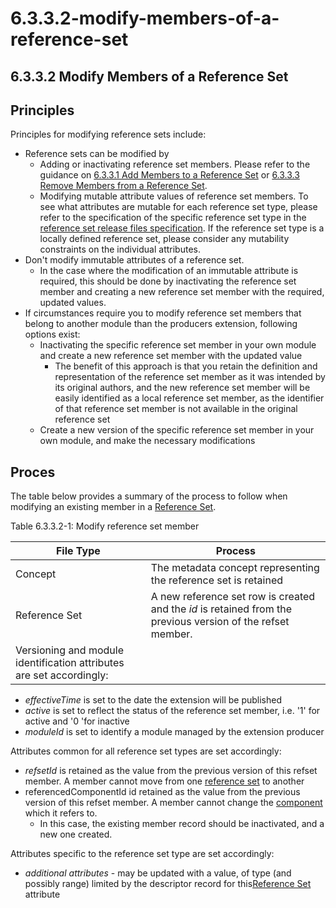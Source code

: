 # 6.3.3.2-modify-members-of-a-reference-set

## 6.3.3.2 Modify Members of a Reference Set

## Principles

Principles for modifying reference sets include:

* Reference sets can be modified by
  * Adding or inactivating reference set members. Please refer to the guidance on [6.3.3.1 Add Members to a Reference Set](https://github.com/IHTSDO/snomedct-refset-guide/blob/main/6%20reference-set-development/6.3%20development/6.3.3%20authoring-reference-set-members/6.3.3.1-Add-Members-to-a-Reference-Set_59343436.html) or [6.3.3.3 Remove Members from a Reference Set](https://github.com/IHTSDO/snomedct-refset-guide/blob/main/6%20reference-set-development/6.3%20development/6.3.3%20authoring-reference-set-members/6.3.3.3-Remove-Members-from-a-Reference-Set_59343458.html).
  * Modifying mutable attribute values of reference set members. To see what attributes are mutable for each reference set type, please refer to the specification of the specific reference set type in the [reference set release files specification](https://confluence.ihtsdotools.org/display/WIPRELFMT/4.+Reference+Set+Release+Files+Specification?src=breadcrumbs-parent). If the reference set type is a locally defined reference set, please consider any mutability constraints on the individual attributes.
* Don't modify immutable attributes of a reference set.
  * In the case where the modification of an immutable attribute is required, this should be done by inactivating the reference set member and creating a new reference set member with the required, updated values.
* If circumstances require you to modify reference set members that belong to another module than the producers extension, following options exist:
  * Inactivating the specific reference set member in your own module and create a new reference set member with the updated value
    * The benefit of this approach is that you retain the definition and representation of the reference set member as it was intended by its original authors, and the new reference set member will be easily identified as a local reference set member, as the identifier of that reference set member is not available in the original reference set
  * Create a new version of the specific reference set member in your own module, and make the necessary modifications

## Proces

The table below provides a summary of the process to follow when modifying an existing member in a [Reference Set](https://confluence.ihtsdotools.org/display/DOCGLOSS/Reference+Set).

Table 6.3.3.2-1: Modify reference set member

| File Type                                                            | Process                                                                                                     |
| -------------------------------------------------------------------- | ----------------------------------------------------------------------------------------------------------- |
| Concept                                                              | The metadata concept representing the reference set is retained                                             |
| Reference Set                                                        | A new reference set row is created and the _id_ is retained from the previous version of the refset member. |
| Versioning and module identification attributes are set accordingly: |                                                                                                             |

* _effectiveTime_ is set to the date the extension will be published
* _active_ is set to reflect the status of the reference set member, i.e. '1' for active and '0 'for inactive
* _moduleId_ is set to identify a module managed by the extension producer

Attributes common for all reference set types are set accordingly:

* _refsetId_ is retained as the value from the previous version of this refset member. A member cannot move from one [reference set](https://confluence.ihtsdotools.org/display/DOCGLOSS/reference+set) to another
* referencedComponentId id retained as the value from the previous version of this refset member. A member cannot change the [component](https://confluence.ihtsdotools.org/display/DOCGLOSS/component) which it refers to.
  * In this case, the existing member record should be inactivated, and a new one created.

Attributes specific to the reference set type are set accordingly:

* _additional attributes_ - may be updated with a value, of type (and possibly range) limited by the descriptor record for this[Reference Set](https://confluence.ihtsdotools.org/display/DOCGLOSS/Reference+Set) attribute
